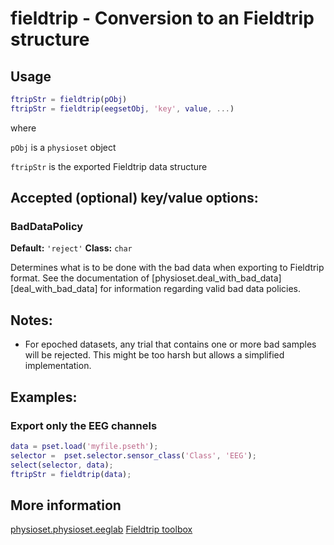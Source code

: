 fieldtrip - Conversion to an Fieldtrip structure
=======

## Usage

````matlab
ftripStr = fieldtrip(pObj)
ftripStr = fieldtrip(eegsetObj, 'key', value, ...)
````

where

`pObj` is a `physioset` object

`ftripStr` is the exported Fieldtrip data structure


## Accepted (optional) key/value options:

### BadDataPolicy

__Default:__ `'reject'`
__Class:__    `char`

Determines what is to be done with the bad data when exporting to
Fieldtrip format. See the documentation of
[physioset.deal_with_bad_data][deal_with_bad_data] for information
regarding valid bad data policies.

[deal_wit_bad_data]: ../deal_with_bad_data.md


## Notes:

* For epoched datasets, any trial that contains one or more bad samples
  will be rejected. This might be too harsh but allows a simplified
  implementation.


## Examples:

### Export only the EEG channels

````matlab
data = pset.load('myfile.pseth');
selector =  pset.selector.sensor_class('Class', 'EEG');
select(selector, data);
ftripStr = fieldtrip(data);
````

## More information

[physioset.physioset.eeglab][eeglab-doc]
[Fieldtrip toolbox][ftrip]

[eeglab-doc]: ./eeglab.md
[ftrip]: http://fieldtrip.fcdonders.nl
